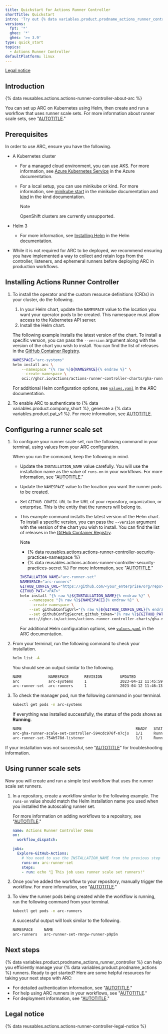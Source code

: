 ```yaml
---
title: Quickstart for Actions Runner Controller
shortTitle: Quickstart
intro: 'Try out {% data variables.product.prodname_actions_runner_controller %} in 5 minutes.'
versions:
  fpt: '*'
  ghec: '*'
  ghes: '>= 3.9'
type: quick_start
topics:
  - Actions Runner Controller
defaultPlatform: linux
---
```


[Legal notice](#legal-notice)

## Introduction

{% data reusables.actions.actions-runner-controller-about-arc %}

You can set up ARC on Kubernetes using Helm, then create and run a workflow that uses runner scale sets. For more information about runner scale sets, see "[AUTOTITLE](/actions/hosting-your-own-runners/managing-self-hosted-runners-with-actions-runner-controller/deploying-runner-scale-sets-with-actions-runner-controller#runner-scale-set)."

## Prerequisites

In order to use ARC, ensure you have the following.

* A Kubernetes cluster
  * For a managed cloud environment, you can use AKS. For more information, see [Azure Kubernetes Service](https://azure.microsoft.com/en-us/products/kubernetes-service) in the Azure documentation.
  * For a local setup, you can use minikube or kind. For more information, see [minikube start](https://minikube.sigs.k8s.io/docs/start/) in the minikube documentation and [kind](https://kind.sigs.k8s.io/) in the kind documentation.

    > [!NOTE]
    > OpenShift clusters are currently unsupported.

* Helm 3
  * For more information, see [Installing Helm](https://helm.sh/docs/intro/install/) in the Helm documentation.
* While it is not required for ARC to be deployed, we recommend ensuring you have implemented a way to collect and retain logs from the controller, listeners, and ephemeral runners before deploying ARC in production workflows.

## Installing Actions Runner Controller

1. To install the operator and the custom resource definitions (CRDs) in your cluster, do the following.
    1. In your Helm chart, update the `NAMESPACE` value to the location you want your operator pods to be created. This namespace must allow access to the Kubernetes API server.
    1. Install the Helm chart.

    The following example installs the latest version of the chart. To install a specific version, you can pass the `--version` argument along with the version of the chart you wish to install. You can find the list of releases in the [GitHub Container Registry](https://github.com/actions/actions-runner-controller/pkgs/container/actions-runner-controller-charts%2Fgha-runner-scale-set-controller).

    ```bash copy
    NAMESPACE="arc-systems"
    helm install arc \
        --namespace "{% raw %}${NAMESPACE}{% endraw %}" \
        --create-namespace \
        oci://ghcr.io/actions/actions-runner-controller-charts/gha-runner-scale-set-controller
    ```

    For additional Helm configuration options, see [`values.yaml`](https://github.com/actions/actions-runner-controller/blob/master/charts/gha-runner-scale-set-controller/values.yaml) in the ARC documentation.

1. To enable ARC to authenticate to {% data variables.product.company_short %}, generate a {% data variables.product.pat_v1 %}. For more information, see [AUTOTITLE](/actions/hosting-your-own-runners/managing-self-hosted-runners-with-actions-runner-controller/authenticating-to-the-github-api#deploying-using-personal-access-token-classic-authentication).

## Configuring a runner scale set

1. To configure your runner scale set, run the following command in your terminal, using values from your ARC configuration.

    When you run the command, keep the following in mind.

    * Update the `INSTALLATION_NAME` value carefully. You will use the installation name as the value of `runs-on` in your workflows. For more information, see "[AUTOTITLE](/actions/using-workflows/workflow-syntax-for-github-actions#jobsjob_idruns-on)."
    * Update the `NAMESPACE` value to the location you want the runner pods to be created.
    * Set `GITHUB_CONFIG_URL` to the URL of your repository, organization, or enterprise. This is the entity that the runners will belong to.
    * This example command installs the latest version of the Helm chart. To install a specific version, you can pass the `--version` argument with the version of the chart you wish to install. You can find the list of releases in the [GitHub Container Registry](https://github.com/actions/actions-runner-controller/pkgs/container/actions-runner-controller-charts%2Fgha-runner-scale-set).

        > [!NOTE]
        > * {% data reusables.actions.actions-runner-controller-security-practices-namespace %}
        > * {% data reusables.actions.actions-runner-controller-security-practices-secret %} For more information, see "[AUTOTITLE](/actions/hosting-your-own-runners/managing-self-hosted-runners-with-actions-runner-controller/deploying-runner-scale-sets-with-actions-runner-controller)."

        ```bash copy
        INSTALLATION_NAME="arc-runner-set"
        NAMESPACE="arc-runners"
        GITHUB_CONFIG_URL="https://github.com/<your_enterprise/org/repo>"
        GITHUB_PAT="<PAT>"
        helm install "{% raw %}${INSTALLATION_NAME}{% endraw %}" \
            --namespace "{% raw %}${NAMESPACE}{% endraw %}" \
            --create-namespace \
            --set githubConfigUrl="{% raw %}${GITHUB_CONFIG_URL}{% endraw %}" \
            --set githubConfigSecret.github_token="{% raw %}${GITHUB_PAT}{% endraw %}" \
            oci://ghcr.io/actions/actions-runner-controller-charts/gha-runner-scale-set
        ```

        For additional Helm configuration options, see [`values.yaml`](https://github.com/actions/actions-runner-controller/blob/master/charts/gha-runner-scale-set/values.yaml) in the ARC documentation.

1. From your terminal, run the following command to check your installation.

    ```bash copy
    helm list -A
    ```

    You should see an output similar to the following.

    ```bash
    NAME            NAMESPACE       REVISION        UPDATED                                 STATUS          CHART                                       APP VERSION
    arc             arc-systems     1               2023-04-12 11:45:59.152090536 +0000 UTC deployed        gha-runner-scale-set-controller-0.4.0       0.4.0
    arc-runner-set  arc-runners     1               2023-04-12 11:46:13.451041354 +0000 UTC deployed        gha-runner-scale-set-0.4.0                  0.4.0
    ```

1. To check the manager pod, run the following command in your terminal.

    ```bash copy
    kubectl get pods -n arc-systems
    ```

    If everything was installed successfully, the status of the pods shows as **Running**.

    ```bash
    NAME                                                   READY   STATUS    RESTARTS   AGE
    arc-gha-runner-scale-set-controller-594cdc976f-m7cjs   1/1     Running   0          64s
    arc-runner-set-754b578d-listener                       1/1     Running   0          12s
    ```

If your installation was not successful, see "[AUTOTITLE](/actions/hosting-your-own-runners/managing-self-hosted-runners-with-actions-runner-controller/troubleshooting-actions-runner-controller-errors)" for troubleshooting information.

## Using runner scale sets

Now you will create and run a simple test workflow that uses the runner scale set runners.

1. In a repository, create a workflow similar to the following example. The `runs-on` value should match the Helm installation name you used when you installed the autoscaling runner set.

    For more information on adding workflows to a repository, see "[AUTOTITLE](/actions/quickstart#creating-your-first-workflow)."

    ```yaml copy
    name: Actions Runner Controller Demo
    on:
      workflow_dispatch:

    jobs:
      Explore-GitHub-Actions:
        # You need to use the INSTALLATION_NAME from the previous step
        runs-on: arc-runner-set
        steps:
        - run: echo "🎉 This job uses runner scale set runners!"
    ```

1. Once you've added the workflow to your repository, manually trigger the workflow. For more information, see "[AUTOTITLE](/actions/managing-workflow-runs/manually-running-a-workflow)."

1. To view the runner pods being created while the workflow is running, run the following command from your terminal.

    ```bash copy
    kubectl get pods -n arc-runners
    ```

    A successful output will look similar to the following.

    ```bash
    NAMESPACE     NAME                                                  READY   STATUS    RESTARTS      AGE
    arc-runners   arc-runner-set-rmrgw-runner-p9p5n                     1/1     Running   0             21s
    ```

## Next steps

{% data variables.product.prodname_actions_runner_controller %} can help you efficiently manage your {% data variables.product.prodname_actions %} runners. Ready to get started? Here are some helpful resources for taking your next steps with ARC:

* For detailed authentication information, see "[AUTOTITLE](/actions/hosting-your-own-runners/managing-self-hosted-runners-with-actions-runner-controller/authenticating-to-the-github-api)."
* For help using ARC runners in your workflows, see "[AUTOTITLE](/actions/hosting-your-own-runners/managing-self-hosted-runners-with-actions-runner-controller/using-actions-runner-controller-runners-in-a-workflow)."
* For deployment information, see "[AUTOTITLE](/actions/hosting-your-own-runners/managing-self-hosted-runners-with-actions-runner-controller/deploying-runner-scale-sets-with-actions-runner-controller)."

## Legal notice

{% data reusables.actions.actions-runner-controller-legal-notice %}
